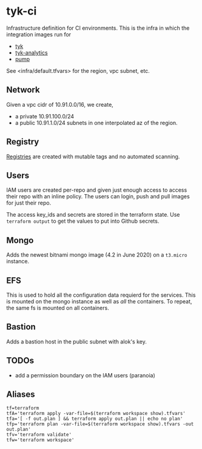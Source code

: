 # tyk-ci
Infrastructure definition for CI environments. This is the infra in which the integration images run for

- [tyk](https://github.com/TykTechnologies/tyk/actions?query=workflow%3A%22Integration+image%22 "gw")
- [tyk-analytics](https://github.com/TykTechnologies/tyk-analytics/actions?query=workflow%3A%22Integration+image%22 "db")
- [pump](https://github.com/TykTechnologies/tyk-pump/actions?query=workflow%3A%22Integration+image%22)

See <infra/default.tfvars> for the region, vpc subnet, etc.

## Network
Given a vpc cidr of 10.91.0.0/16, we create,
- a private 10.91.100.0/24
- a public 10.91.1.0/24 
subnets in one interpolated az of the region.

## Registry
[Registries](https://eu-central-1.console.aws.amazon.com/ecr/repositories?region=eu-central-1 "eu-central-1") are created with mutable tags and no automated scanning.

## Users
IAM users are created per-repo and given just enough access to access their repo with an inline policy. The users can login, push and pull images for just their repo. 

The access key\_ids and secrets are stored in the terraform state. Use `terraform output` to get the values to put into Github secrets.

## Mongo
Adds the newest bitnami mongo image (4.2 in June 2020) on a `t3.micro` instance.

## EFS
This is used to hold all the configuration data requierd for the services. This is mounted on the mongo instance as well as _all_ the containers. To repeat, the same fs is mounted on all containers.

## Bastion
Adds a bastion host in the public subnet with alok's key.

## TODOs
- add a permission boundary on the IAM users (paranoia)

## Aliases

``` shell
tf=terraform
tfA='terraform apply -var-file=$(terraform workspace show).tfvars'
tfa='[ -f out.plan ] && terraform apply out.plan || echo no plan'
tfp='terraform plan -var-file=$(terraform workspace show).tfvars -out out.plan'
tfv='terraform validate'
tfw='terraform workspace'
```

